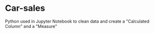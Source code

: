# Car-sales
Python used in Jupyter Notebook to clean data and create a "Calculated Column" and a "Measure"
